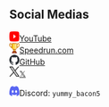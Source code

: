 ## Social Medias

<!--
	`aria-label` on those links (impart from 𝕏) wouldn't be needed if browsers followed the spec and didn't compute `title` on the `img` elements
	https://w3c.github.io/html-aam/#img-element-accessible-name-computation
-->
<a aria-label="YouTube" href="https://www.youtube.com/@YummyBacon">
	<img src="/images/YouTube-logo.svg" height="18" width="18" alt title="YouTube">YouTube
</a>
<br>
<a aria-label="Speedrun.com" href="https://www.speedrun.com/users/YUMmy_Bacon5">
	<img src="/images/SRC-logo.svg" height="18" width="18" alt title="Speedrun.com">Speedrun.com
</a>
<br>
<a aria-label="GitHub" href="https://github.com/YummyBacon5">
	<img src="/images/GitHub-logo.svg" height="18" width="18" alt title="GitHub">GitHub
</a>
<br>
<a aria-label="X" href="https://x.com/Yummy_Bacon5">
	<img src="/images/X-logo.svg" height="18" width="18" alt title="𝕏">𝕏
</a>
<br>

<!--
	GitHub forces the `img` to be linked, so I've changed the accName :/
-->
<img src="/images/Discord-logo.svg" height="18" width="18" alt="Discord logo" title="Discord">Discord: `yummy_bacon5`